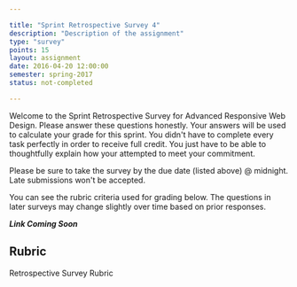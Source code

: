 ```yaml
---

title: "Sprint Retrospective Survey 4"
description: "Description of the assignment"
type: "survey"
points: 15
layout: assignment
date: 2016-04-20 12:00:00
semester: spring-2017
status: not-completed

---
```


Welcome to the Sprint Retrospective Survey for Advanced Responsive Web Design.  Please answer these questions honestly.  Your answers will be used to calculate your grade for this sprint.   You didn't have to complete every task perfectly in order to receive full credit.  You just have to be able to thoughtfully explain how your attempted to meet your commitment.

Please be sure to take the survey by the due date (listed above) @ midnight.  Late submissions won't be accepted.

You can see the rubric criteria used for grading below.  The questions in later surveys may change slightly over time based on prior responses.

***Link Coming Soon***

## Rubric

Retrospective Survey Rubric
